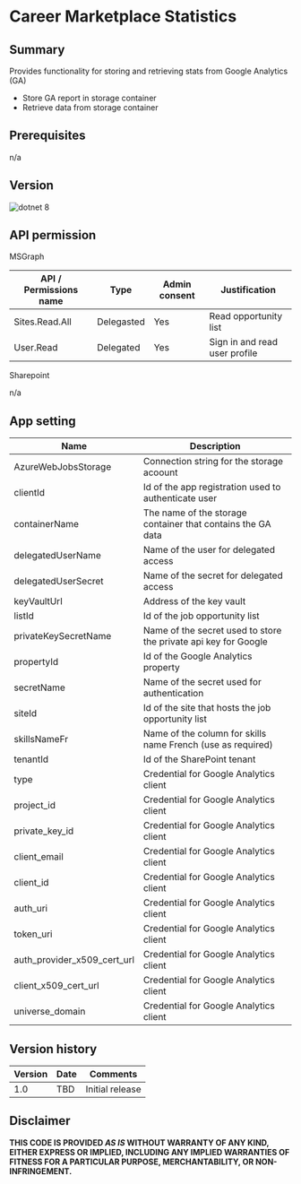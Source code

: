 # Career Marketplace Statistics

## Summary

Provides functionality for storing and retrieving stats from Google Analytics (GA)
- Store GA report in storage container
- Retrieve data from storage container

## Prerequisites

n/a

## Version 

![dotnet 8](https://img.shields.io/badge/net8.0-blue.svg)

## API permission

MSGraph

| API / Permissions name    | Type        | Admin consent | Justification                       |
| ------------------------- | ----------- | ------------- | ----------------------------------- |
| Sites.Read.All            | Delegasted  | Yes           | Read opportunity list               |   
| User.Read                 | Delegated   | Yes           | Sign in and read user profile       | 

Sharepoint

n/a

## App setting

| Name                        | Description                                                                    |
| --------------------------- | ------------------------------------------------------------------------------ |
| AzureWebJobsStorage         | Connection string for the storage acoount                                      |
| clientId                    | Id of the app registration used to authenticate user                           |
| containerName               | The name of the storage container that contains the GA data                    |
| delegatedUserName           | Name of the user for delegated access                                          |
| delegatedUserSecret         | Name of the secret for delegated access                                        |
| keyVaultUrl                 | Address of the key vault                                                       |
| listId                      | Id of the job opportunity list                                                 |
| privateKeySecretName        | Name of the secret used to store the private api key for Google                |
| propertyId                  | Id of the Google Analytics property                                            |
| secretName                  | Name of the secret used for authentication                                     |
| siteId                      | Id of the site that hosts the job opportunity list                             |
| skillsNameFr                | Name of the column for skills name French (use as required)                    |
| tenantId                    | Id of the SharePoint tenant                                                    |
| type                        | Credential for Google Analytics client                                         |
| project_id                  | Credential for Google Analytics client                                         |
| private_key_id              | Credential for Google Analytics client                                         |
| client_email                | Credential for Google Analytics client                                         |
| client_id                   | Credential for Google Analytics client                                         |
| auth_uri                    | Credential for Google Analytics client                                         |
| token_uri                   | Credential for Google Analytics client                                         |
| auth_provider_x509_cert_url | Credential for Google Analytics client                                         |
| client_x509_cert_url        | Credential for Google Analytics client                                         |
| universe_domain             | Credential for Google Analytics client                                         |

## Version history

Version|Date|Comments
-------|----|--------
1.0|TBD|Initial release

## Disclaimer

**THIS CODE IS PROVIDED *AS IS* WITHOUT WARRANTY OF ANY KIND, EITHER EXPRESS OR IMPLIED, INCLUDING ANY IMPLIED WARRANTIES OF FITNESS FOR A PARTICULAR PURPOSE, MERCHANTABILITY, OR NON-INFRINGEMENT.**
